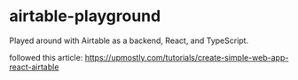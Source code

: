 # airtable-playground

Played around with Airtable as a backend, React, and TypeScript.

followed this article: https://upmostly.com/tutorials/create-simple-web-app-react-airtable